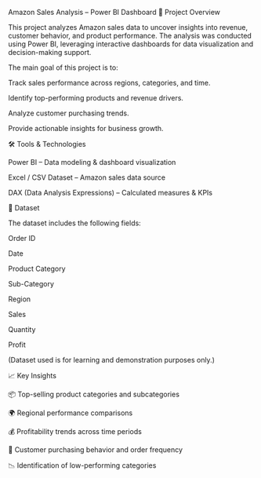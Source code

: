 Amazon Sales Analysis – Power BI Dashboard
📌 Project Overview

This project analyzes Amazon sales data to uncover insights into revenue, customer behavior, and product performance. The analysis was conducted using Power BI, leveraging interactive dashboards for data visualization and decision-making support.

The main goal of this project is to:

Track sales performance across regions, categories, and time.

Identify top-performing products and revenue drivers.

Analyze customer purchasing trends.

Provide actionable insights for business growth.

🛠 Tools & Technologies

Power BI – Data modeling & dashboard visualization

Excel / CSV Dataset – Amazon sales data source

DAX (Data Analysis Expressions) – Calculated measures & KPIs

📂 Dataset

The dataset includes the following fields:

Order ID

Date

Product Category

Sub-Category

Region

Sales

Quantity

Profit

(Dataset used is for learning and demonstration purposes only.)

📈 Key Insights

📦 Top-selling product categories and subcategories

🌍 Regional performance comparisons

💰 Profitability trends across time periods

👥 Customer purchasing behavior and order frequency

📉 Identification of low-performing categories
